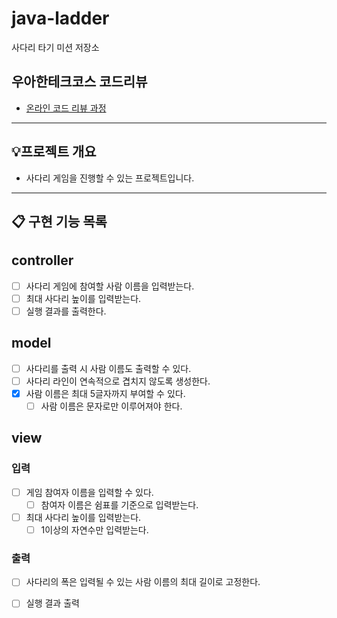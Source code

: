 # java-ladder

사다리 타기 미션 저장소

## 우아한테크코스 코드리뷰

- [온라인 코드 리뷰 과정](https://github.com/woowacourse/woowacourse-docs/blob/master/maincourse/README.md)


---

## 💡프로젝트 개요
- 사다리 게임을 진행할 수 있는 프로젝트입니다.
---


## 📋 구현 기능 목록

## controller
- [ ] 사다리 게임에 참여할 사람 이름을 입력받는다.
- [ ] 최대 사다리 높이를 입력받는다.
- [ ] 실행 결과를 출력한다.

## model
- [ ] 사다리를 출력 시 사람 이름도 출력할 수 있다.
- [ ] 사다리 라인이 연속적으로 겹치지 않도록 생성한다.
- [x] 사람 이름은 최대 5글자까지 부여할 수 있다.
  - [ ] 사람 이름은 문자로만 이루어져야 한다.

## view
### 입력
- [ ] 게임 참여자 이름을 입력할 수 있다.
  - [ ] 참여자 이름은 쉼표를 기준으로 입력받는다.
- [ ] 최대 사다리 높이를 입력받는다.
  - [ ] 1이상의 자연수만 입력받는다.

### 출력
- [ ] 사다리의 폭은 입력될 수 있는 사람 이름의 최대 길이로 고정한다.
- [ ] 실행 결과 출력




